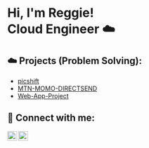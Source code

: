 <h1>Hi, I'm Reggie! <br/><a>Cloud Engineer ☁️</a></h1>

<h2>☁️ Projects (Problem Solving):</h2>

- [picshift](https://github.com/Reggie0003/picshift.git)
- [MTN-MOMO-DIRECTSEND](https://github.com/Reggie0003/MTN-MOMO-DIRECTSEND.git)
- [Web-App-Project](https://github.com/Reggie0003/Web-App-Project.git)

<h2> 🤳 Connect with me:</h2>

[<img align="left" alt="JoshMadakor | Twitter" width="22px" src="https://cdn.jsdelivr.net/npm/simple-icons@v3/icons/twitter.svg" />][twitter]
[<img align="left" alt="JoshMadakor | LinkedIn" width="22px" src="https://cdn.jsdelivr.net/npm/simple-icons@v3/icons/linkedin.svg" />][linkedin]

[twitter]: https://twitter.com/WizTech3000
[linkedin]: https://linkedin.com/in/reginald-boateng-1ab487251

<!--
**joshmadakor1/joshmadakor1** is a ✨ _special_ ✨ repository because its `README.md` (this file) appears on your GitHub profile.

Here are some ideas to get you started:

- 🔭 I’m currently working on ...
- 🌱 I’m currently learning ...
- 👯 I’m looking to collaborate on ...
- 🤔 I’m looking for help with ...
- 💬 Ask me about ...
- 📫 How to reach me: ...
- 😄 Pronouns: ...
- ⚡ Fun fact: ...
-->
